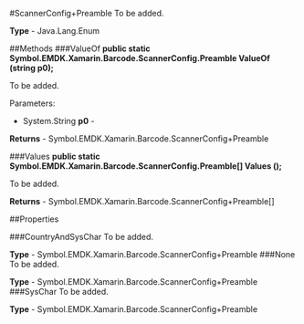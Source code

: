 #ScannerConfig+Preamble
To be added.

**Type** - Java.Lang.Enum

##Methods
###ValueOf
**public static Symbol.EMDK.Xamarin.Barcode.ScannerConfig.Preamble ValueOf (string p0);**

To be added.

Parameters: 

* System.String **p0** - 

**Returns** - Symbol.EMDK.Xamarin.Barcode.ScannerConfig+Preamble

###Values
**public static Symbol.EMDK.Xamarin.Barcode.ScannerConfig.Preamble[] Values ();**

To be added.


**Returns** - Symbol.EMDK.Xamarin.Barcode.ScannerConfig+Preamble[]

##Properties

###CountryAndSysChar
To be added.

**Type** - Symbol.EMDK.Xamarin.Barcode.ScannerConfig+Preamble
###None
To be added.

**Type** - Symbol.EMDK.Xamarin.Barcode.ScannerConfig+Preamble
###SysChar
To be added.

**Type** - Symbol.EMDK.Xamarin.Barcode.ScannerConfig+Preamble


